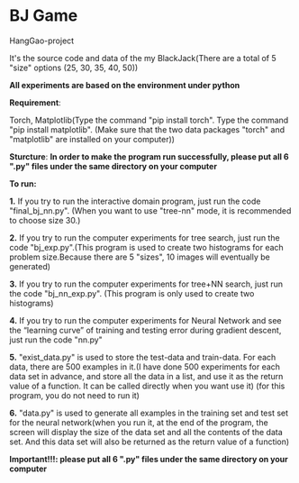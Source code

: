 # BJ Game
HangGao-project

It's the source code and data of the my BlackJack(There are a total of 5 "size" options (25, 30, 35, 40, 50))

__All experiments are based on the environment under python__

__Requirement__:

Torch, Matplotlib(Type the command "pip install torch". Type the command "pip install matplotlib". (Make sure that the two data packages "torch" and "matplotlib" are installed on your computer))

__Sturcture__:
__In order to make the program run successfully, please put all 6 ".py" files under the same directory on your computer__



__To run:__

__1.__ If you try to run the interactive domain program, just run the code "final_bj_nn.py". (When you want to use "tree-nn" mode, it is recommended to choose size 30.)

__2.__ If you try to run the computer experiments for tree search, just run the code "bj_exp.py".(This program is used to create two histograms for each problem size.Because there are 5 "sizes", 10 images will eventually be generated)

__3.__ If you try to run the computer experiments for tree+NN search, just run the code "bj_nn_exp.py". (This program is only used to create two histograms)

__4.__ If you try to run the computer experiments for Neural Network and see the “learning curve” of training and testing error during gradient descent, just run the code "nn.py"

__5.__ "exist_data.py" is used to store the test-data and train-data. For each data, there are 500 examples in it.(I have done 500 experiments for each data set in advance, and store all the data in a list, and use it as the return value of a function. It can be called directly when you want use it) (for this program, you do not need to run it)

__6.__ "data.py" is used to generate all examples in the training set and test set for the neural network(when you run it, at the end of the program, the screen will display the size of the data set and all the contents of the data set. And this data set will also be returned as the return value of a function)

__Important!!!: please put all 6 ".py" files under the same directory on your computer__




